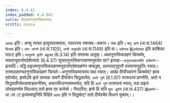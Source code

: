 ```yaml
---
index: 6.4.41
index_padded: 6.4.041
sutra: विङ्वनोरनुनासिकस्यात्
vritti: nyasa

---
```

`अब्जाः` इति। अप्सु जायत इत्युपपदसमासः, पकारस्य जश्त्वम्--बकारः। `गोषा` इति। `षणु दाने` (धा.पा.1464) `विजवा` इति। `जन जनने` (धा.पा.1105), `जनी प्रादुर्भावे` (धा.पा.1149) इति वा। `अग्रेगाव` झ्र्`अग्रेजावा` इति काशिका पाठःट इति। `तत्पुरुषे कृति बहुलम्` (6.3.14) इति सप्तम्या अलुक्।
अथानुनासिकग्रहणं किमर्थम्, यावतानुदात्तोपदेशेत्यादेः (6.4.37) सूत्रादनुनासिकगरहणमनुवर्तत एव? इत्याह--`अनुनासकस्येति वर्तमाने`--इत्यादि। तद्धि प्रकृतमनुनासिकग्रहणमनुदात्तोपदेशग्रहणेन सम्बद्धम्, अतस्तदनुवृत्तौ तस्याप्यनुवृत्तिः स्यात्। तस्माददमन्यदनुनासिकग्रहणं क्रियते--अनुनासिकमात्रस्य यथा स्यात्। अथेह दीर्घोच्चारणं किमर्थम्? ह्रस्व एवोच्येत, ह्रस्वेऽपि कृते सत्यकः सवर्णे दीर्घत्वेन सिद्ध्यत्येव; `अतो गुणे` (6.1.97) पररूपत्त्वं प्राप्नोति, अतो न सिद्धयतीत्येतन्नाशङ्कनीयम्, अकारविधानसामर्थ्यात्; यदि हि `अतो गुणे` पररूपत्वं स्यात्, तदा प्रकृतं लोपग्रहणमेव विदध्यात् ततो ह्रस्व एव कर्तर्व्यः। नैतदस्ति; ह्रत्वे हि सति `घुण धूर्णने` (धा.पा.437) झ्र्`भ्रमणे`--धा।पा।ट इत्यस्माद्वनिपि विहिते `ध्वावा` इति न सिद्ध्येत्? ततो दीर्घस्यैव विधानं युक्तम्।।